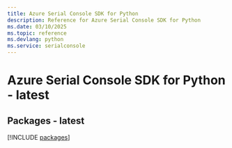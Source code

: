 ```yaml
---
title: Azure Serial Console SDK for Python
description: Reference for Azure Serial Console SDK for Python
ms.date: 03/10/2025
ms.topic: reference
ms.devlang: python
ms.service: serialconsole
---
```

# Azure Serial Console SDK for Python - latest
## Packages - latest
[!INCLUDE [packages](serial-console-index.md)]